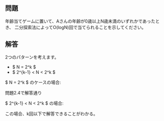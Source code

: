 <script type="text/javascript" async src="https://cdnjs.cloudflare.com/ajax/libs/mathjax/2.7.7/MathJax.js?config=TeX-MML-AM_CHTML">
</script>

<script type="text/x-mathjax-config">
 MathJax.Hub.Config({
 tex2jax: {
 inlineMath: [['$', '$'] ],
 displayMath: [ ['$$','$$'], ["\\[","\\]"] ]
 }
 });
</script>

## 問題
年齢当てゲームに置いて、Aさんの年齢が0歳以上N歳未満のいずれかであったとき、
二分探索法によってO(logN)回で当てられることを示してください。

## 解答

2つのパターンを考えます。
- $ N = 2^k $
- $ 2^{k-1} < N < 2^k $

$ N = 2^k $ のケースの場合:

問題2.4で解答通り

$ 2^{k-1} < N < 2^k $ の場合:

この場合、k回以下で解答できることがわかる。